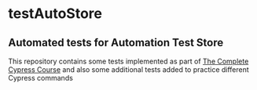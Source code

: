 # testAutoStore

<h2>Automated tests for Automation Test Store</h2>
<p>This repository contains some tests implemented as part of <a href="https://www.udemy.com/course/cypress-io-master-class/">The Complete Cypress Course</a> and also some additional tests added to practice different Cypress commands</p>
